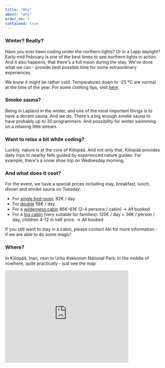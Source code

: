 ```yaml
---
title: "Why"
about: "why"
order_no: 7
contained: true
---
```


### Winter? Really?

Have you ever been coding under the northern lights? Or in a Lapp daylight? Early-mid February is one of the best times to see northern lights in action. And it also happens, that there's a full moon during the stay. We've done what we can - provide best possible time for some extraordinary experiences.

We know it might be rather cold. Temperatures down to -25 ºC are normal at the time of the year. For some clothing tips, visit [here](faq)

### Smoke sauna?

Being in Lapland in the winter, and one of the most important things is to have a decent sauna. And we do. There's a big enough smoke sauna to have probably up to 30 programmers. And possibility for winter swimming on a relaxing little stream.

### Want to relax a bit while coding?

Luckily, nature is at the core of Kiilopää. And not only that, Kiilopää provides daily trips to nearby fells guided by experienced nature guides. For example, there's a snow shoe trip on Wednesday morning.


### And what does it cost?

For the event, we have a special prices including stay, breakfast, lunch, dinner and smoke sauna on Tuesday:

* For [single bed room](http://www.suomenlatu.fi/kiilopaa/en/accommodation/hotel-niilanpaa/): 82€ / day
* For [double](http://www.suomenlatu.fi/kiilopaa/en/accommodation/hotel-niilanpaa/) 58€ / day
* For a <span class='text-line-through'>[wilderness cabin](http://www.suomenlatu.fi/kiilopaa/en/accommodation/cabins/wilderness-cabin-for-2-4-persons/) 86€-61€ (2-4 persons / cabin)</span> -> All booked
* For a <span class='text-line-through'> [log cabin](http://www.suomenlatu.fi/kiilopaa/en/accommodation/cabins/log-cabin-for-2-2-person/) (very suitable for families): 125€ / day + 36€ / person / day, children 4-12 in half price.</span> -> All booked

If you still want to stay in a cabin, please contact Aki for more information - if we are able to do some magic!

### Where?

In Kiilopää, Inari, next to Urho Kekkonen National Park. In the middle of nowhere, quite practically - just see the map

<iframe src="https://www.google.com/maps/embed?pb=!1m14!1m8!1m3!1d12063975.961110722!2d27.4800873!3d68.3397016!3m2!1i1024!2i768!4f13.1!3m3!1m2!1s0x0%3A0x8a4f8186f405e675!2zRmVsbCBDZW50cmUgS2lpbG9ww6TDpCwgSG90ZWxsaSBOaWlsYW5ww6TDpA!5e0!3m2!1sen!2sfi!4v1409072846085" width="400" height="300" frameborder="0" style="border:0"></iframe>

